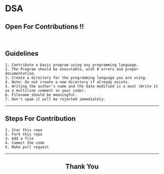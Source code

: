 # DSA

<h2><strong>Open For Contributions !!</strong></h2>
</br>


## Guidelines

    1. Contribute a basic program using any programming language.
    2. The Program should be executable, with 0 errors and proper documentation.
    3. Create a directory for the programming language you are using.
    4. Note: Do not create a new directory if already exists.
    5. Writing the author's name and the date modified is a must (Write it as a multiline comment in your code).
    6. Filename should be meaningful.
    7. Don't spam it will be rejected immediately.
***

## Steps For Contribution

    1. Star this repo
    2. Fork this repo
    3. Add a file
    4. Commit the code
    5. Make pull request
***
<h2 align="center">
    <p>
        Thank You
    </p>
</h2>
